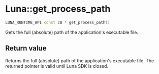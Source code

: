 # Luna::get_process_path

```c++
LUNA_RUNTIME_API const c8 * get_process_path()
```

Gets the full (absolute) path of the application's executable file. 



## Return value
Returns the full (absolute) path of the application's executable file. The returned pointer is valid until Luna SDK is closed. 


